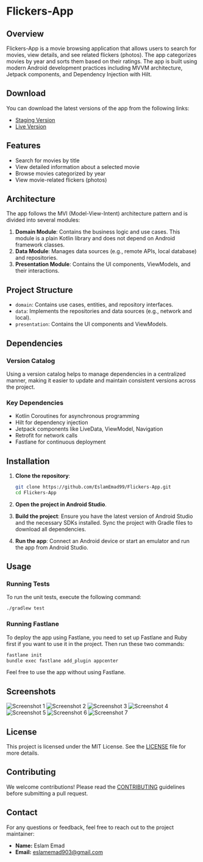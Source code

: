 # Flickers-App

## Overview

Flickers-App is a movie browsing application that allows users to search for movies, view details, and see related flickers (photos). The app categorizes movies by year and sorts them based on their ratings. The app is built using modern Android development practices including MVVM architecture, Jetpack components, and Dependency Injection with Hilt.

## Download
You can download the latest versions of the app from the following links:
- [Staging Version](https://install.appcenter.ms/users/eslamemad/apps/flickers-app/distribution_groups/stg)
- [Live Version](https://install.appcenter.ms/users/eslamemad/apps/flickers-app/distribution_groups/live)

## Features

- Search for movies by title
- View detailed information about a selected movie
- Browse movies categorized by year
- View movie-related flickers (photos)

## Architecture

The app follows the MVI (Model-View-Intent) architecture pattern and is divided into several modules:

1. **Domain Module**: Contains the business logic and use cases. This module is a plain Kotlin library and does not depend on Android framework classes.
2. **Data Module**: Manages data sources (e.g., remote APIs, local database) and repositories.
3. **Presentation Module**: Contains the UI components, ViewModels, and their interactions.

## Project Structure

- `domain`: Contains use cases, entities, and repository interfaces.
- `data`: Implements the repositories and data sources (e.g., network and local).
- `presentation`: Contains the UI components and ViewModels.

## Dependencies

### Version Catalog

Using a version catalog helps to manage dependencies in a centralized manner, making it easier to update and maintain consistent versions across the project.

### Key Dependencies

- Kotlin Coroutines for asynchronous programming
- Hilt for dependency injection
- Jetpack components like LiveData, ViewModel, Navigation
- Retrofit for network calls
- Fastlane for continuous deployment

## Installation

1. **Clone the repository**:
    ```sh
    git clone https://github.com/EslamEmad99/Flickers-App.git
    cd Flickers-App
    ```

2. **Open the project in Android Studio**.

3. **Build the project**:
    Ensure you have the latest version of Android Studio and the necessary SDKs installed. Sync the project with Gradle files to download all dependencies.

4. **Run the app**:
    Connect an Android device or start an emulator and run the app from Android Studio.

## Usage

### Running Tests

To run the unit tests, execute the following command:

```sh
./gradlew test
```

### Running Fastlane

To deploy the app using Fastlane, you need to set up Fastlane and Ruby first if you want to use it in the project. Then run these two commands:

```sh
fastlane init
bundle exec fastlane add_plugin appcenter
```
Feel free to use the app without using Fastlane.

## Screenshots
![Screenshot 1](Screenshots/1.jpeg)
![Screenshot 2](Screenshots/2.jpeg)
![Screenshot 3](Screenshots/3.jpeg)
![Screenshot 4](Screenshots/4.jpeg)
![Screenshot 5](Screenshots/5.jpeg)
![Screenshot 6](Screenshots/6.jpeg)
![Screenshot 7](Screenshots/7.jpeg)

## License
This project is licensed under the MIT License. See the [LICENSE](LICENSE) file for more details.

## Contributing
We welcome contributions! Please read the [CONTRIBUTING](CONTRIBUTING.md) guidelines before submitting a pull request.

## Contact
For any questions or feedback, feel free to reach out to the project maintainer:

- **Name:** Eslam Emad
- **Email:** [eslamemad903@gmail.com](mailto:eslamemad903@gmail.com)
